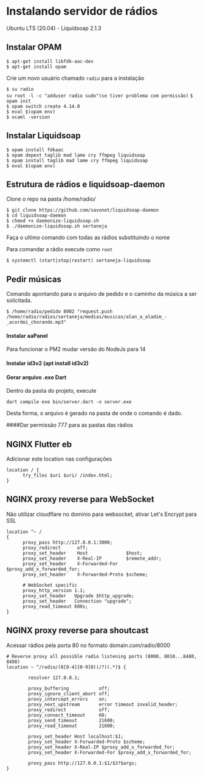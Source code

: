 # Instalando servidor de rádios

Ubuntu LTS (20.04) - Liquidsoap 2.1.3

## Instalar  OPAM

```$ apt-get install libfdk-aac-dev```  
```$ apt-get install opam```  

Crie um novo usuário chamado `radio` para a instalação 

```$ su radio```  
```su root -l -c "adduser radio sudo"(se tiver problema com permissão)```
```$ opam init```  
```$ opam switch create 4.14.0```  
```$ eval $(opam env)```  
```$ ocaml -version```  


## Instalar Liquidsoap

```$ opam install fdkaac```  
```$ opam depext taglib mad lame cry ffmpeg liquidsoap```  
```$ opam install taglib mad lame cry ffmpeg liquidsoap```  
```$ eval $(opam env)```  


## Estrutura de rádios e liquidsoap-daemon
Clone o repo na pasta /home/radio/

```$ git clone https://github.com/savonet/liquidsoap-daemon```  
```$ cd liquidsoap-daemon```  
```$ chmod +x daemonize-liquidsoap.sh```  
```$ ./daemonize-liquidsoap.sh sertaneja```  

Faça o ultimo comando com todas as rádios substituindo o nome

Para comandar a rádio execute como `root`

```$ systemctl (start|stop|restart) sertaneja-liquidsoap```  


## Pedir músicas

Comando apontando para o arquivo de pedido e o caminho da música a ser solicitada.

```$ /home/radio/pedido 8002 "request.push /home/radio/radios/sertaneja/medias/musicas/alan_a_aladim_-_acordei_chorando.mp3"```  

#### Instalar aaPanel
Para funcionar o PM2 mudar versão do NodeJs para 14

#### Instalar id3v2 (apt install id3v2)

#### Gerar arquivo .exe Dart

Dentro da pasta do projeto, execute

```dart compile exe bin/server.dart -o server.exe```  

Desta forma, o arquivo é gerado na pasta de onde o comando é dado.

####Dar permissão 777 para as pastas das rádios 

## NGINX Flutter eb

Adicionar este location nas configurações

```
location / {
      try_files $uri $uri/ /index.html;
}
```
## NGINX proxy reverse para WebSocket

Não utilizar cloudflare no dominio para websocket, ativar Let's Encrypt para SSL

```
location ^~ /
{
      proxy_pass http://127.0.0.1:3000;
      proxy_redirect      off;
      proxy_set_header    Host              $host;
      proxy_set_header    X-Real-IP         $remote_addr;
      proxy_set_header    X-Forwarded-For   $proxy_add_x_forwarded_for;
      proxy_set_header    X-Forwarded-Proto $scheme;

      # WebSocket specific
      proxy_http_version 1.1;
      proxy_set_header   Upgrade $http_upgrade;
      proxy_set_header   Connection "upgrade";
      proxy_read_timeout 600s;
} 
```

## NGINX proxy reverse para shoutcast

Acessar rádios pela porta 80 no formato domain.com/radio/8000

```
# Reverse proxy all possible radio listening ports (8000, 8010...8480, 8490)
location ~ ^/radio/(8[0-4][0-9]0)(/?)(.*)$ {

        resolver 127.0.0.1;

        proxy_buffering           off;
        proxy_ignore_client_abort off;
        proxy_intercept_errors    on;
        proxy_next_upstream       error timeout invalid_header;
        proxy_redirect            off;
        proxy_connect_timeout     60;
        proxy_send_timeout        21600;
        proxy_read_timeout        21600;

        proxy_set_header Host localhost:$1;        
        proxy_set_header X-Forwarded-Proto $scheme;
        proxy_set_header X-Real-IP $proxy_add_x_forwarded_for;
        proxy_set_header X-Forwarded-For $proxy_add_x_forwarded_for;

        proxy_pass http://127.0.0.1:$1/$3?$args;       
}
```
